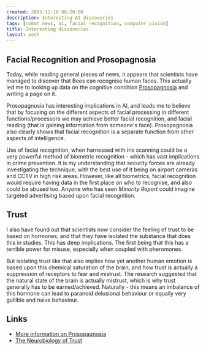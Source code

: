 ```yaml
---
created: 2005-12-10 08:20:00
description: Interesting AI discoveries
tags: [robot news, ai, facial recognition, computer vision]
title: Interesting discoveries
layout: post
---
```

## Facial Recognition and Prosopagnosia

Today, while reading general pieces of news, it appears that scientists have managed to discover that Bees can recognise human faces. This actually led me to looking up data on the cognitive condition [Prosopagnosia](/wiki/prosopagnosia "A human disability to see faces") and writing a page on it.

Prosopagnosia has interesting implications in AI, and leads me to believe that by focusing on the different aspects of facial processing in different functions/processors we may achieve better facial recognition, and facial reading (that is gaining information from someone's face). Prosopagnosia also clearly shows that facial recognition is a separate function from other aspects of intelligence.

Use of facial recognition, when harnessed with iris scanning could be a very powerful method of biometric recognition - which has vast implications in crime prevention. It is my understanding that security forces are already investigating the technique, with the best use of it being on airport cameras and CCTV in high risk areas. However, like all biometrics, facial recognition would require having data in the first place on who to recognise, and also could be abused too. Anyone who has seen *Minority Report* could imagine targeted advertising based upon facial recognition.

## Trust

I also have found out that scientists now consider the feeling of trust to be based on hormones, and that they have isolated the substance that does this in studies. This has deep implications. The first being that this has a terrible power for misuse, especially when coupled with pheromones.

But isolating trust like that also implies how yet another human emotion is based upon this chemical saturation of the brain, and how trust is actually a suppression of receptors to fear and mistrust. The research suggested that the natural state of the brain is actually mistrust, which is why trust generally has to be earned/achieved. Naturally - this means an imbalance of this hormone can lead to paranoid delusional behaviour or equally very gullible and naive behaviour.

## Links

* [More information on Prosopagnosia](/wiki/prosopagnosia "A human disability to see faces")
* [The Neurobiology of Trust](https://www.scientificamerican.com/article/the-neurobiology-of-trust/)
